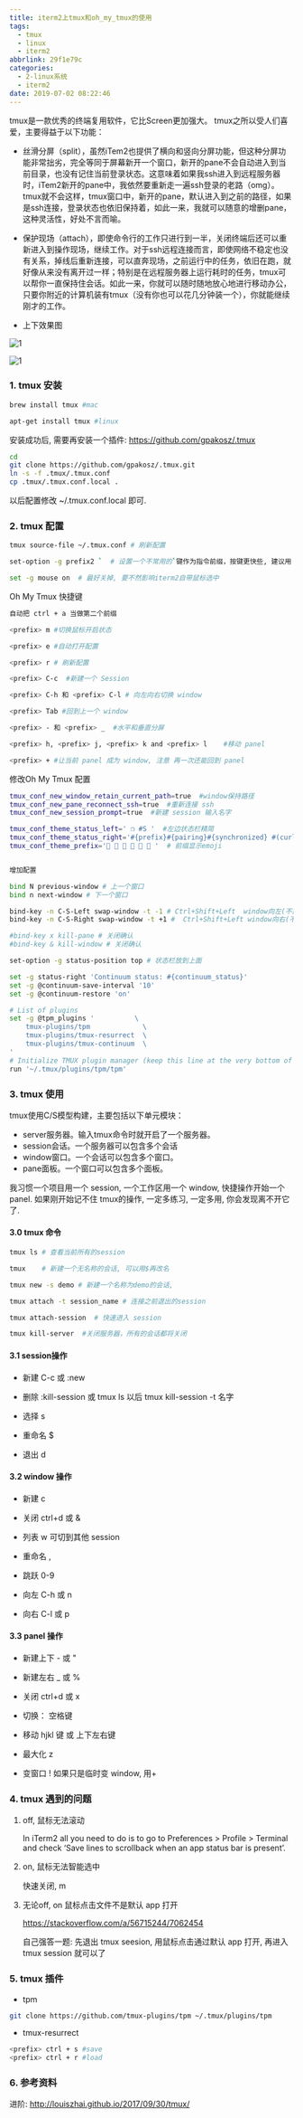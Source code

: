 ```yaml
---
title: iterm2上tmux和oh_my_tmux的使用
tags:
  - tmux
  - linux
  - iterm2
abbrlink: 29f1e79c
categories:
  - 2-linux系统
  - iterm2
date: 2019-07-02 08:22:46
---
```


tmux是一款优秀的终端复用软件，它比Screen更加强大。 tmux之所以受人们喜爱，主要得益于以下功能：

- 丝滑分屏（split），虽然iTem2也提供了横向和竖向分屏功能，但这种分屏功能非常拙劣，完全等同于屏幕新开一个窗口，新开的pane不会自动进入到当前目录，也没有记住当前登录状态。这意味着如果我ssh进入到远程服务器时，iTem2新开的pane中，我依然要重新走一遍ssh登录的老路（omg）。tmux就不会这样，tmux窗口中，新开的pane，默认进入到之前的路径，如果是ssh连接，登录状态也依旧保持着，如此一来，我就可以随意的增删pane，这种灵活性，好处不言而喻。

- 保护现场（attach），即使命令行的工作只进行到一半，关闭终端后还可以重新进入到操作现场，继续工作。对于ssh远程连接而言，即使网络不稳定也没有关系，掉线后重新连接，可以直奔现场，之前运行中的任务，依旧在跑，就好像从来没有离开过一样；特别是在远程服务器上运行耗时的任务，tmux可以帮你一直保持住会话。如此一来，你就可以随时随地放心地进行移动办公，只要你附近的计算机装有tmux（没有你也可以花几分钟装一个），你就能继续刚才的工作。

<!-- more -->

+ 上下效果图

![1](tmux/1.png)

![1](tmux/2.png)



### 1. tmux 安装

```bash
brew install tmux #mac

apt-get install tmux #linux
```



安装成功后, 需要再安装一个插件:   https://github.com/gpakosz/.tmux

```bash
cd
git clone https://github.com/gpakosz/.tmux.git
ln -s -f .tmux/.tmux.conf
cp .tmux/.tmux.conf.local .
```



以后配置修改   ~/.tmux.conf.local 即可. 



### 2. tmux 配置

```bash
tmux source-file ~/.tmux.conf # 刷新配置

set-option -g prefix2 `  # 设置一个不常用的`键作为指令前缀，按键更快些, 建议用 ctrl+a

set -g mouse on  # 最好关掉, 要不然影响iterm2自带鼠标选中
```



 Oh My Tmux 快捷键

```bash
自动把 ctrl + a 当做第二个前缀

<prefix> m #切换鼠标开启状态

<prefix> e #自动打开配置

<prefix> r # 刷新配置

<prefix> C-c  #新建一个 Session

<prefix> C-h 和 <prefix> C-l # 向左向右切换 window

<prefix> Tab #回到上一个 window

<prefix> - 和 <prefix> _  #水平和垂直分屏

<prefix> h, <prefix> j, <prefix> k and <prefix> l    #移动 panel

<prefix> + #让当前 panel 成为 window, 注意 再一次还能回到 panel
```



修改Oh My Tmux 配置

```bash
tmux_conf_new_window_retain_current_path=true  #window保持路径
tmux_conf_new_pane_reconnect_ssh=true  #重新连接 ssh
tmux_conf_new_session_prompt=true  #新建 session 输入名字

tmux_conf_theme_status_left=' ❐ #S '  #左边状态栏精简
tmux_conf_theme_status_right='#{prefix}#{pairing}#{synchronized} #(curl wttr.in?format=3) | %Y-%m-%d | %H:%M:%S | w-#(echo $(((%j/7)+(%j%7>0)))) , %a' # 右边显示天气, 和week of year
tmux_conf_theme_prefix='🍎 🍐 🍊 🍋 🍌 🍉 '  # 前缀显示emoji


增加配置

bind N previous-window # 上一个窗口
bind n next-window # 下一个窗口

bind-key -n C-S-Left swap-window -t -1 # Ctrl+Shift+Left  window向左(不需要prefix)
bind-key -n C-S-Right swap-window -t +1 #  Ctrl+Shift+Left window向右(不需要prefix)

#bind-key x kill-pane # 关闭确认
#bind-key & kill-window # 关闭确认

set-option -g status-position top # 状态栏放到上面

set -g status-right 'Continuum status: #{continuum_status}'
set -g @continuum-save-interval '10'
set -g @continuum-restore 'on'

# List of plugins
set -g @tpm_plugins '          \
	tmux-plugins/tpm             \
	tmux-plugins/tmux-resurrect  \
	tmux-plugins/tmux-continuum  \
'
# Initialize TMUX plugin manager (keep this line at the very bottom of tmux.conf)
run '~/.tmux/plugins/tpm/tpm'
```



### 3. tmux 使用

tmux使用C/S模型构建，主要包括以下单元模块：

- server服务器。输入tmux命令时就开启了一个服务器。
- session会话。一个服务器可以包含多个会话
- window窗口。一个会话可以包含多个窗口。
- pane面板。一个窗口可以包含多个面板。



我习惯一个项目用一个 session, 一个工作区用一个 window, 快捷操作开始一个 panel. 如果刚开始记不住 tmux的操作, 一定多练习, 一定多用, 你会发现离不开它了.



#### 3.0 tmux 命令

```bash
tmux ls # 查看当前所有的session

tmux	# 新建一个无名称的会话, 可以用$再改名

tmux new -s demo # 新建一个名称为demo的会话, 

tmux attach -t session_name # 连接之前退出的session

tmux attach-session  # 快速进入 session

tmux kill-server  #关闭服务器，所有的会话都将关闭
```



#### 3.1 session操作

+ 新建 <prefix> C-c   或     :new 

+ 删除  :kill-session  或  tmux ls 以后 tmux kill-session -t 名字

+ 选择 s

+ 重命名 $

+ 退出  d



#### 3.2 window 操作



+ 新建   c
+ 关闭  ctrl+d 或   &
+ 列表  w   可切到其他 session

+ 重命名  ,

+ 跳跃  0-9
+ 向左 C-h  或   n
+ 向右 C-l  或   p



#### 3.3 panel 操作

+ 新建上下   - 或  "

+ 新建左右   _  或 %

+ 关闭  ctrl+d  或 x

+ 切换： 空格键

+ 移动    hjkl 键 或 上下左右键

+ 最大化  z

+ 变窗口  !   如果只是临时变 window, 用+

  

### 4. tmux 遇到的问题

1. off, 鼠标无法滚动

   In iTerm2 all you need to do is to go to Preferences > Profile > Terminal and check ‘Save lines to scrollback when an app status bar is present’.

2. on, 鼠标无法智能选中

   快速关闭, m

3. 无论off, on  鼠标点击文件不是默认 app 打开

   https://stackoverflow.com/a/56715244/7062454

   自己强答一题: 先退出 tmux seesion, 用鼠标点击通过默认 app 打开, 再进入 tmux session 就可以了



### 5. tmux 插件

+ tpm

```bash
git clone https://github.com/tmux-plugins/tpm ~/.tmux/plugins/tpm
```

+ tmux-resurrect

```bash
<prefix> ctrl + s #save
<prefix> ctrl + r #load
```



### 6. 参考资料

进阶: http://louiszhai.github.io/2017/09/30/tmux/